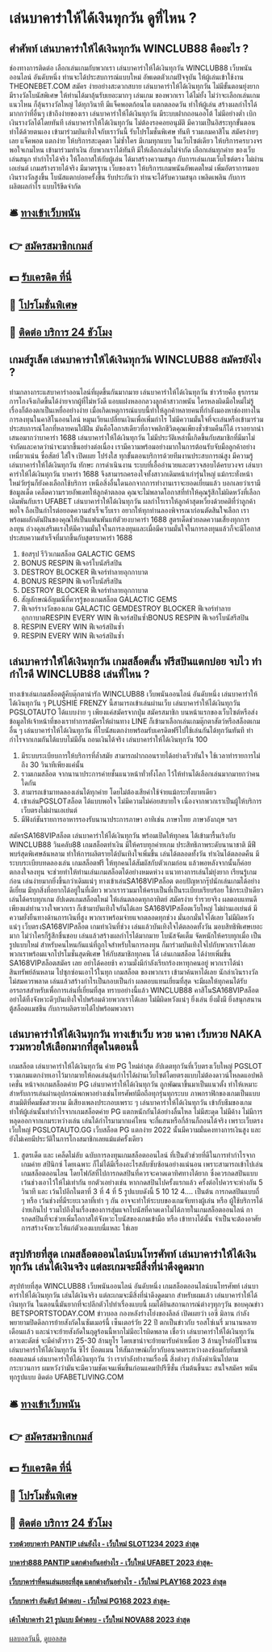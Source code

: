 # เล่นบาคาร่าให้ได้เงินทุกวัน ดูที่ไหน ?
## ศำศัพท์ เล่นบาคาร่าให้ได้เงินทุกวัน WINCLUB88 คืออะไร ?
ช่องทางการติดต่อ
เลือกเล่นเกมกับพวกเรา เล่นบาคาร่าให้ได้เงินทุกวัน WINCLUB88 เว็บพนันออนไลน์ อันดับหนึ่ง ท่านจะได้ประสบการณ์แบบใหม่ อัพเดตตัวเกมปัจจุบัน ให้ผู้เล่นเข้าใช้งาน THEONEBET.COM สมัคร ง่ายอย่างสะดวกสบาย เล่นบาคาร่าให้ได้เงินทุกวัน ไม่มีขั้นตอนยุ่งยาก มีรางวัลโบนัสพิเศษ ให้ท่านได้มาลุ้นรับเยอะมากๆ เล่นเกม ของพวกเรา ได้ไม่ยั้ง ไม่ว่าจะเลือกเล่นเกมแนวไหน ก็ลุ้นรางวัลใหญ่ ได้ทุกวินาที มีแจ็คพอตก้อนโต แตกตลอดวัน ทำให้ผู้เล่น สร้างผลกำไรได้มากกว่าที่อื่นๆ เข้าถึงง่ายของเรา เล่นบาคาร่าให้ได้เงินทุกวัน มีระบบฝากถอนออโต้ ไม่มีอย่างต่ำ เบิกเงินรางวัลได้โดยทันที เล่นบาคาร่าให้ได้เงินทุกวัน ไม่ต้องรอคอยอนุมัติ มีความเป็นอิสระทุกขั้นตอน ทำได้ด้วยตนเอง เข้ามาร่วมบันเทิงใจกับเราวันนี้ รับโปรโมชั่นพิเศษ ทันที
รวมเกมคาสิโน สมัครง่ายๆเลย แจ็คพอต แตกง่าย ให้บริการสะดุดตา ไม่ซ้ำใคร มีเกมทุกแบบ ในเว็บไซต์เดียว ให้บริการครบวงจร พอใจเกมไหน เข้ามาร่วมทำเงิน กับพวกเราได้ทันที มีให้เลือกเล่นไม่จำกัด เลือกเล่นทุกค่าย ของเว็บเล่นสนุก ทำกำไรได้จริง ให้โอกาสให้กับผู้เล่น ได้มาสร้างความสนุก กับการเล่นเกมเว็บไซต์ตรง ไม่ผ่านเอเย่นต์ เกมสร้างรายได้จริง มีมาตรฐาน เว็บของเรา ให้บริการเกมพนันอัพเดตใหม่ เพิ่มอัตราการมอบเงินรางวัลสูงขึ้น โบนัสแตกบ่อยครั้งขึ้น รับประกันว่า ท่านจะได้รับความสนุก เพลิดเพลิน กับการผลิตผลกำไร แบบไร้ขีดจำกัด

## 🛎 [ทางเข้าเว็บพนัน](https://bit.ly/3SdLNi2)
## 👉 [สมัครสมาชิกเกมส์](https://bit.ly/3SdLNi2)
## 💵 [รับเครดิต ที่นี่](https://bit.ly/3dyRKHj)
## 👑 [โปรโมชั่นพิเศษ](https://bit.ly/3dyRKHj)
## 📱 [ติดต่อ บริการ 24 ชัวโมง](https://bit.ly/3dyRKHj)

## เกมส์รูเล็ต เล่นบาคาร่าให้ได้เงินทุกวัน WINCLUB88 สมัครยังไง ?
ท่ามกลางกระแสบาคาร่าออนไลน์ที่ผุดขึ้นกันมากมาย เล่นบาคาร่าให้ได้เงินทุกวัน ข่าวร้ายคือ ธุรกรรมการโกงจึงเกิดขึ้นได้ง่ายจากผู้ที่ไม่หวังดี แอบแฝงหลอกลวงลูกค้าสาวกพนัน ใครหลงผิดมือใหม่ไม่รู้เรื่องก็ต้องตกเป็นเหยื่ออย่างง่าย เมื่อเกิดเหตุการณ์แบบนี้ทำให้ลูกค้าหลายคนที่กำลังมองหาช่องทางในการลงทุนในคาสิโนออนไลน์ หมุนเวียนเปลี่ยนเงินเพื่อเพิ่มกำไร ไม่มีความมั่นใจที่จะเล่นหรือเข้ามาร่วมประสบการณ์โลกที่หลายคนใฝ่ฝัน มันคือโอกาสเดียวที่อาจพลิกชีวิตคุณเพียงชั่วข้ามคืนก็ได้ เราอยากนำเสนอมากว่าบาคาร่า 1688 เล่นบาคาร่าให้ได้เงินทุกวัน ไม่มีประวัติเหล่านี้เกิดขึ้นกับสมาชิกที่มีมาไม่จำกัดและคาดว่าน่าจะมากขึ้นอย่างต่อเนื่อง เรามีความพร้อมอย่างมากในการต้อนรับจับมือลูกค้าอย่างเหนี่ยวแน่น ซื่อสัตย์ ใส่ใจ เปิดเผย โปร่งใส ทุกขั้นตอนบริการด้วยทีมงานประสบการณ์สูง มีความรู้ เล่นบาคาร่าให้ได้เงินทุกวัน ทักษะ การดำเนินงาน ระบบที่เอื้ออำนวยและตรวจสอบได้ครบวงจร เล่นบาคาร่าให้ได้เงินทุกวัน บาคาร่า 1688 จึงสามารถครองใจทั้งสาวกเดิมหน้าเก่ารุ่นใหญ่ แม้กระทั่งหน้าใหม่วัยรุ่นก็ยังคงเลือกใช้บริการ เหนือสิ่งอื่นใดนอกจากการทำงานเราจะยอดเยี่ยมแล้ว บอกเลยว่าเรามีข้อมูลเด็ด เคล็ดความรวยอัพเดทให้ลูกค้าตลอด คุณจะไม่พลาดโอกาสที่ทำให้คุณรู้สึกไม่ผิดหวังที่เลือกเดิมพันกับเรา UFABET เล่นบาคาร่าให้ได้เงินทุกวัน ผลกำไรเราให้ลูกค้าสุดหวี่ยงด้วยคติที่ว่าลูกค้าพอใจ ถือเป็นกำไรต่อยอดความสำเร็จเว็บเรา อยากให้ทุกท่านลองพิจารณาก่อนตัดสินใจเลือก เราพร้อมผลักดันฝันของคุณให้เป็นแฟนพันแท้ตัวยงบาคาร่า 1688 สูตรเด็ดช่วยลดความเสี่ยงทุกการลงทุน ถ่วงดุลเสริมแรงให้มีความมั่นใจในการลงทุนและเมื่อมีความมั่นใจในการลงทุนแล้วก็จะมีโอกาสประสบความสำเร็จที่มากขึ้นกับสูตรบาคาร่า 1688
1. ข้อสรุป รีวิวเกมสล็อต GALACTIC GEMS
2. BONUS RESPIN ฟีเจอร์โบนัสรีสปิน
3. DESTROY BLOCKER ฟีเจอร์ทำลายอุกกาบาต
4. BONUS RESPIN ฟีเจอร์โบนัสรีสปิน
5. DESTROY BLOCKER ฟีเจอร์ทำลายอุกกาบาต
6. สัญลักษณ์อัญมณีที่ควรรู้ของเกมสล็อต GALACTIC GEMS
7. ฟีเจอร์รางวัลของเกม GALACTIC GEMDESTROY BLOCKER ฟีเจอร์ทำลายอุกกาบาตRESPIN EVERY WIN ฟีเจอร์สปินซ้ำBONUS RESPIN ฟีเจอร์โบนัสรีสปิน
8. RESPIN EVERY WIN ฟีเจอร์สปินซ้ำ
9. RESPIN EVERY WIN ฟีเจอร์สปินซ้ำ

## เล่นบาคาร่าให้ได้เงินทุกวัน เกมสล็อตสั้น ฟรีสปินแตกบ่อย จบไว ทำกำไรดี WINCLUB88 เล่นที่ไหน ?
ทางเข้าเล่นเกมสล็อตตู้คีบตุ๊กตาน่ารัก WINCLUB88 เว็บพนันออนไลน์ อันดับหนึ่ง เล่นบาคาร่าให้ได้เงินทุกวัน ๆ PLUSHIE FRENZY นี้สามารถเข้าเล่นผ่านเว็บ เล่นบาคาร่าให้ได้เงินทุกวัน PGSLOTAUTO ได้แบบง่าย ๆ เพียงแค่สมัครจากปุ่ม สมัครสมาชิก บนหน้าแรกของเว็บไซต์หรือส่งข้อมูลให้เจ้าหน้าที่ของเราทำการสมัครให้ผ่านทาง LINE ก็เข้ามาเลือกเล่นเกมตุ๊กตาสัตว์หรือสล็อตเกมอื่น ๆ เล่นบาคาร่าให้ได้เงินทุกวัน ที่โบนัสแตกง่ายพร้อมรับเครดิตฟรีไปใช้เล่นกันได้ทุกวันทันที ทำกำไรจากเกมกันได้แบบไม่มีอั้น ถอนเงินได้จริง เล่นบาคาร่าให้ได้เงินทุกวัน 100
1. มีระบบระเบียบการให้บริการที่ล้ำสมัย สามารถฝากถอนรายได้อย่างเร็วทันใจ ใช้เวลาทำรายการไม่ถึง 30 วินาทีเพียงแค่นั้น
2. รวมเกมสล็อต จากนานาประการค่ายชั้นแนวหน้าทั่วทั้งโลก ไว้ให้ท่านได้เลือกเล่นมากมายกว่าคนใดกัน
3. สามารถเข้ามาทดลองเล่นได้ทุกค่าย โดยไม่ต้องเสียค่าใช้จ่ายแม้กระทั้งบาทเดียว
4. เข้าเล่นPGSLOTสล็อต ได้แบบพอใจ ไม่มีความไม่ค่อยสบายใจ เนื่องจากพวกเราเป็นผู้ให้บริการ เว็บตรงไม่ผ่านเอเย่นต์
5. มีฟังก์ชันรายการอาหารรองรับนานาประการภาษา อาทิเช่น ภาษาไทย ภาษาอังกฤษ ฯลฯ

สมัครSA168VIPสล็อต เล่นบาคาร่าให้ได้เงินทุกวัน พร้อมเปิดให้ทุกคน ได้เข้ามารื้นเริงกับ WINCLUB88 วินคลับ88 เกมสล็อตทำเงิน มีให้ครบทุกค่ายเกม ประสิทธิภาพระดับนานาชาติ มีฟีพบร์สุดพิเศษล้นหลาม ทำให้การผลิตรายได้บันเทิงใจเพิ่มขึ้น เล่นได้ตลอดทั้งวัน ทำเงินได้ตลอดคืน มีระบบระเบียบทดลองเล่น เกมสล็อตฟรี ให้ทุกคนได้สัมผัสกับตัวเกมก่อน แล้วพอหลังจากนั้นก็ค่อยตกลงใจลงทุน จะช่วยทำให้ท่านเล่นเกมสล็อตได้อย่างหมดห่วง แนวทางการเล่นไม่ยุ่งยาก เรียนรู้เกมก่อน เล่นง่ายมากยิ่งขึ้นกว่าเดิมแน่ๆ ทางเข้าเล่นSA168VIPสล็อต ตอบปัญหากรุ๊ปนักเล่นเกมได้อย่างดีเยี่ยม มีทุกสิ่งที่อยากได้อยู่ในที่เดียว พวกเรารวมมาให้ครบเป็นที่เป็นระเบียบเรียบร้อย ใช้กระเป๋าเดียว เล่นได้ครบทุกเกม อัปเดตเกมสล็อตใหม่ ให้เล่นตลอดทุกอาทิตย์ สมัครง่าย ร่ำรวยจริง ผลตอบแทนดี เพียงแต่ท่านวางใจพวกเรา ก็เข้ามาบันเทิงใจกันได้เลย SA168VIPสล็อตเว็บใหญ่ ไม่ผ่านเอเย่นต์ มีความยั่งยืนทางด้านการเงินที่สูง พวกเราพร้อมจ่ายแจกตลอดทุกช่วง มั่นอกมั่นใจได้เลย ไม่มีผิดหวังแน่ๆ
เว็บตรงSA168VIPสล็อต เกมทำเงินที่ช่วง เล่นแล้วบันเทิงใจได้ตลอดทั้งวัน มอบสิทธิพิเศษเยอะมาก ไม่ว่าใครก็รู้สึกชื่นชอบ เล่นแล้วสร้างผลกำไรได้มากมาย โบนัสจัดเต็ม จัดหนักให้ครบทุกเมื่อ เป็นรูปแบบใหม่ สำหรับคนไหนกันแน่ที่ถูกใจสำหรับในการลงทุน ก็มาร่วมบันเทิงใจไปกับพวกเราได้เลย พวกเราพร้อมแจกโปรโมชั่นสุดพิเศษ ให้กับสมาชิกทุกคน ได้ เล่นเกมสล็อต ได้ง่ายเพิ่มขึ้น SA168VIPสล็อตสมัคร เลย อย่าได้คอยช้า ความมั่งมีกำลังเรียกร้องหาทุกคนอยู่ พวกเราได้นำสินทรัพย์ล้นหลาม ไปซุกซ่อนเอาไว้ในทุก เกมสล็อต ของพวกเรา เข้ามาค้นหาได้เลย นักล่าเงินรางวัลไม่สมควรพลาด เล่นแล้วสร้างกำไรเป็นกอบเป็นกำ ผลตอบแทนเยี่ยมที่สุด จะมีผลให้ทุกคนได้รับอรรถรสสำหรับเพื่อการเล่นที่เยี่ยมที่สุด ทราบอย่างนี้แล้ว WINCLUB88 คาสิโนSA168VIPสล็อต อย่าได้ทิ้งจังหวะดีๆบันเทิงใจไปพร้อมด้วยพวกเราได้เลย ไม่มีผิดหวังแน่ๆ ยิ่งเล่น ยิ่งมั่งมี ยิ่งสนุกสนาน ตู้สล็อตแมชชีน กับการผลิตรายได้ไปพร้อมพวกเรา

## เล่นบาคาร่าให้ได้เงินทุกวัน ทางเข้าเว็บ หวย นาคา เว็บหวย NAKA รวมหวยให้เลือกมากที่สุดในตอนนี้
เกมสล็อต เล่นบาคาร่าให้ได้เงินทุกวัน ค่าย PG ใหม่ล่าสุด อัปเดตทุกวันที่เว็บตรงเว็บใหญ่ PGSLOT รวมเกมแตกง่ายเอาไว้มากมายให้กดเล่นลุ้นกำไรได้ผ่านเว็บไซต์โดยตรงแบบไม่ต้องดาวน์โหลดแอปพลิเคชั่น หน้าจอเกมสล็อตค่าย PG เล่นบาคาร่าให้ได้เงินทุกวัน ถูกพัฒนาขึ้นมาเป็นแนวตั้ง ทำให้เหมาะสำหรับการเล่นผ่านอุปกรณ์พกพาอย่างเช่นโทรศัพท์มือถือทุกรุ่นทุกระบบ ภาพกราฟิกของเกมเป็นแบบสามมิติที่คมชัดสวยงาม มีเสียงเพลงประกอบเพราะ ๆ เล่นบาคาร่าให้ได้เงินทุกวัน เข้ากับธีมของเกม ทำให้ผู้เล่นนั้นทำกำไรจากเกมสล็อตค่าย PG แตกหนักกันได้อย่างลื่นไหล ไม่มีสะดุด ไม่มีค้าง ไม่มีการหลุดออกจากเกมระหว่างเล่น เล่นได้กำไรมามากแค่ไหน จะกี่แสนหรือกี่ล้านก็ถอนได้จริง เพราะเว็บตรงเว็บใหญ่ PGSLOTAUTO.GG เว็บสล็อต PG แตกง่าย 2022 นั้นมีความมั่นคงทางการเงินสูง และยังไม่เคยมีประวัติในการโกงสมาชิกเลยแม้แต่ครั้งเดียว
1. สูตรเด็ด และ เคล็ดไม่ลับ ฉบับการลงทุนเกมสล็อตออนไลน์ ที่เป็นตัวช่วยที่ดีในการทำกำไรจากเกมค่าย สปินิกซ์ โดยเฉพาะ ก็ไม่ได้มีเรื่องอะไรสลับซับซ้อนอย่างแน่นอน เพราะสามารถเข้าไปเล่นเกมสล็อตออนไลน โดยโฟกัสที่ไปการกดสปินที่ควรจะคาดเดาทิศทางได้ยาก ซึ่งควรกดสปินแบบเว้นช่วงเอาไว้ให้ไม่เท่ากัน ยกตัวเอย่างเช่น หากกดสปินไปครั้งแรกแล้ว ครั้งต่อไปควรจะห่างกัน 5 วินาที และ เว้นไปอีกในตาที่ 3 ที่ 4 ที่ 5 รูปแบบดังนี้ 5 10 12 4…. เป็นต้น การกดสปินแบบถี่ ๆ หรือ เว้นช่วงที่มีระยะเวลาที่เท่า ๆ กัน อาจจะทำให้ระบบของเกมจับทางผู้เล่น หรือ ผู้ใช้บริการได้ง่ายเกินไป รวมไปถึงในเรื่องของการสุ่มแจกโบนัสที่คาดเดาไม่ได้ภายในเกมสล็อตออนไลน์ การกดสปินที่จะช่วยเพิ่มโอกาสให้จังหวะโบนัสของเกมเข้ามือ หรือ เข้าทางได้นั้น จำเป็นจะต้องอาศัยการสร้างจังหวะให้แก่ตัวเองแบบนี่แหละ ใช่เลย

## สรุปท้ายที่สุด เกมสล็อตออนไลน์บนโทรศัพท์ เล่นบาคาร่าให้ได้เงินทุกวัน เล่นได้เงินจริง แต่ละเกมจะมีสิ่งที่น่าดึงดูดมาก
สรุปท้ายที่สุด WINCLUB88 เว็บพนันออนไลน์ อันดับหนึ่ง เกมสล็อตออนไลน์บนโทรศัพท์ เล่นบาคาร่าให้ได้เงินทุกวัน เล่นได้เงินจริง แต่ละเกมจะมีสิ่งที่น่าดึงดูดมาก สำหรับผมแล้ว เล่นบาคาร่าให้ได้เงินทุกวัน ในตอนนี้มันยากที่จะปลีกตัวไปทำเรื่องแบบนี้ ผมได้ยินสถานการณ์ต่างๆทุกๆวัน
ขอบคุณข่าว  BETSPORTSTODAY.COM
ข่าวบอล กองหลังร่างโย่งของลีลล์ เปิดเผยว่า เอซี มิลาน กำลังพยายามปิดดีลการย้ายสังกัดในซัมเมอร์นี้ เซ็นเตอร์วัย 22 ปี ตกเป็นข่าวกับ รอสโซ่เนรี่ มานานหลายเดือนแล้ว และน่าจะย้ายสังกัดในฤดูร้อนนี้หากไม่มีอะไรผิดพลาด
เชื่อว่า เล่นบาคาร่าให้ได้เงินทุกวัน ดาวเตะดัตช์ จะมีค่าตัวราว 25-30 ล้านยูโร โดยเขาน่าจะย้ายมารับค่าเหนื่อย 3 ล้านยูโรต่อปีในซาน เล่นบาคาร่าให้ได้เงินทุกวัน ซิโร่
บ็อตแมน ให้สัมภาษณ์เกี่ยวกับอนาคตระหว่างลงซ้อมกับทีมชาติฮอลแลนด์ เล่นบาคาร่าให้ได้เงินทุกวัน ว่า เรากำลังทำงานเรื่องนี้
สิ่งต่างๆ กำลังดำเนินไปตามกระบวนการ ผมหวังว่ามันจะมีความชัดเจนเพิ่มขึ้นก่อนแคมป์ปรีซีซั่น เริ่มต้นขึ้นนะ
สนใจสมัคร พนันทุกรูปแบบ ติดต่อ UFABETLIVING.COM

## 🛎 [ทางเข้าเว็บพนัน](https://bit.ly/3SdLNi2)
## 👉 [สมัครสมาชิกเกมส์](https://bit.ly/3SdLNi2)
## 💵 [รับเครดิต ที่นี่](https://bit.ly/3dyRKHj)
## 👑 [โปรโมชั่นพิเศษ](https://bit.ly/3dyRKHj)
## 📱 [ติดต่อ บริการ 24 ชัวโมง](https://bit.ly/3dyRKHj)

#### [รวยด้วยบาคาร่า PANTIP เล่นยังไง - เว็บใหม่ SLOT1234 2023 ล่าสุด](https://atom.io/themes/รวยด้วยบาคาร่า%20pantip%20เล่นยังไง%20-%20เว็บใหม่%20slot1234%202023%20ล่าสุด)
#### [บาคาร่า888 PANTIP แตกต่างกันอย่างไร - เว็บใหม่ UFABET 2023 ล่าสุด-](https://atom.io/themes/บาคาร่า888%20pantip%20แตกต่างกันอย่างไร%20-%20เว็บใหม่%20ufabet%202023%20ล่าสุด-)
#### [เว็บบาคาร่าที่คนเล่นเยอะที่สุด แตกต่างกันอย่างไร - เว็บใหม่ PLAY168 2023 ล่าสุด](https://atom.io/themes/เว็บบาคาร่าที่คนเล่นเยอะที่สุด%20แตกต่างกันอย่างไร%20-%20เว็บใหม่%20play168%202023%20ล่าสุด)
#### [เว็บบาคาร่า อันดับ1 มีคำตอบ - เว็บใหม่ PG168 2023 ล่าสุด-](https://atom.io/themes/เว็บบาคาร่า%20อันดับ1%20มีคำตอบ%20-%20เว็บใหม่%20pg168%202023%20ล่าสุด-)
#### [เค้าไพ่บาคาร่า 21 รูปแบบ มีคำตอบ - เว็บใหม่ NOVA88 2023 ล่าสุด](https://atom.io/themes/เค้าไพ่บาคาร่า%2021%20รูปแบบ%20มีคำตอบ%20-%20เว็บใหม่%20nova88%202023%20ล่าสุด)

[ผลบอลวันนี้](https://siamsport.tv "ผลบอลวันนี้"), [ดูบอลสด](https://siamsport.tv/ดูบอลสด "ดูบอลสด")